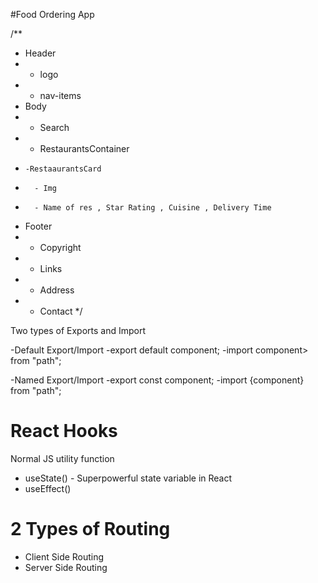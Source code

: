 #Food Ordering App

/** 
* Header
*  - logo
*  - nav-items
* Body
*  - Search
*  - RestaurantsContainer
*     -RestaaurantsCard
*       - Img
*       - Name of res , Star Rating , Cuisine , Delivery Time
* Footer
*  - Copyright
*  - Links
*  - Address
*  - Contact
*/

Two types of Exports and Import 

 -Default Export/Import
    -export default component;
    -import component> from "path";

 -Named Export/Import
    -export const component;
    -import {component} from "path";

# React Hooks
 Normal JS utility function
 - useState()  - Superpowerful state variable in React
 - useEffect()

 # 2 Types of Routing
   - Client Side Routing
   - Server Side Routing

